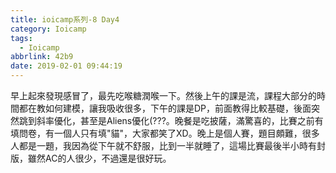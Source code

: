 ```yaml
---
title: ioicamp系列-8 Day4
category: Ioicamp
tags:
  - Ioicamp
abbrlink: 42b9
date: 2019-02-01 09:44:19
---
```

早上起來發現感冒了，最先吃喉糖潤喉一下。然後上午的課是流，課程大部分的時間都在教如何建模，讓我吸收很多，下午的課是DP，前面教得比較基礎，後面突然跳到斜率優化，甚至是Aliens優化(???。晚餐是吃披薩，滿驚喜的，比賽之前有填問卷，有一個人只有填"貓"，大家都笑了XD。晚上是個人賽，題目頗難，很多人都是一題，我因為從下午就不舒服，比到一半就睡了，這場比賽最後半小時有封版，雖然AC的人很少，不過還是很好玩。